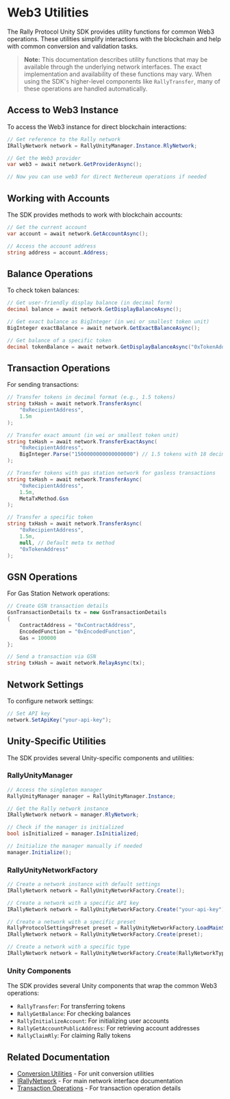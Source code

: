 # Web3 Utilities

The Rally Protocol Unity SDK provides utility functions for common Web3 operations. These utilities simplify interactions with the blockchain and help with common conversion and validation tasks.

> **Note:** This documentation describes utility functions that may be available through the underlying network interfaces. The exact implementation and availability of these functions may vary. When using the SDK's higher-level components like `RallyTransfer`, many of these operations are handled automatically.

## Access to Web3 Instance

To access the Web3 instance for direct blockchain interactions:

```csharp
// Get reference to the Rally network
IRallyNetwork network = RallyUnityManager.Instance.RlyNetwork;

// Get the Web3 provider
var web3 = await network.GetProviderAsync();

// Now you can use web3 for direct Nethereum operations if needed
```

## Working with Accounts

The SDK provides methods to work with blockchain accounts:

```csharp
// Get the current account
var account = await network.GetAccountAsync();

// Access the account address
string address = account.Address;
```

## Balance Operations

To check token balances:

```csharp
// Get user-friendly display balance (in decimal form)
decimal balance = await network.GetDisplayBalanceAsync();

// Get exact balance as BigInteger (in wei or smallest token unit)
BigInteger exactBalance = await network.GetExactBalanceAsync();

// Get balance of a specific token
decimal tokenBalance = await network.GetDisplayBalanceAsync("0xTokenAddress");
```

## Transaction Operations

For sending transactions:

```csharp
// Transfer tokens in decimal format (e.g., 1.5 tokens)
string txHash = await network.TransferAsync(
    "0xRecipientAddress", 
    1.5m
);

// Transfer exact amount (in wei or smallest token unit)
string txHash = await network.TransferExactAsync(
    "0xRecipientAddress",
    BigInteger.Parse("1500000000000000000") // 1.5 tokens with 18 decimals
);

// Transfer tokens with gas station network for gasless transactions
string txHash = await network.TransferAsync(
    "0xRecipientAddress",
    1.5m,
    MetaTxMethod.Gsn
);

// Transfer a specific token
string txHash = await network.TransferAsync(
    "0xRecipientAddress",
    1.5m,
    null, // Default meta tx method
    "0xTokenAddress"
);
```

## GSN Operations

For Gas Station Network operations:

```csharp
// Create GSN transaction details
GsnTransactionDetails tx = new GsnTransactionDetails
{
    ContractAddress = "0xContractAddress",
    EncodedFunction = "0xEncodedFunction",
    Gas = 100000
};

// Send a transaction via GSN
string txHash = await network.RelayAsync(tx);
```

## Network Settings

To configure network settings:

```csharp
// Set API key
network.SetApiKey("your-api-key");
```

## Unity-Specific Utilities

The SDK provides several Unity-specific components and utilities:

### RallyUnityManager

```csharp
// Access the singleton manager
RallyUnityManager manager = RallyUnityManager.Instance;

// Get the Rally network instance
IRallyNetwork network = manager.RlyNetwork;

// Check if the manager is initialized
bool isInitialized = manager.IsInitialized;

// Initialize the manager manually if needed
manager.Initialize();
```

### RallyUnityNetworkFactory

```csharp
// Create a network instance with default settings
IRallyNetwork network = RallyUnityNetworkFactory.Create();

// Create a network with a specific API key
IRallyNetwork network = RallyUnityNetworkFactory.Create("your-api-key");

// Create a network with a specific preset
RallyProtocolSettingsPreset preset = RallyUnityNetworkFactory.LoadMainSettingsPreset();
IRallyNetwork network = RallyUnityNetworkFactory.Create(preset);

// Create a network with a specific type
IRallyNetwork network = RallyUnityNetworkFactory.Create(RallyNetworkType.Polygon);
```

### Unity Components

The SDK provides several Unity components that wrap the common Web3 operations:

- `RallyTransfer`: For transferring tokens
- `RallyGetBalance`: For checking balances
- `RallyInitializeAccount`: For initializing user accounts
- `RallyGetAccountPublicAddress`: For retrieving account addresses
- `RallyClaimRly`: For claiming Rally tokens

## Related Documentation

- [Conversion Utilities](./conversion-utilities.md) - For unit conversion utilities
- [IRallyNetwork](./IRallyNetwork.md) - For main network interface documentation
- [Transaction Operations](./transaction-operations.md) - For transaction operation details
